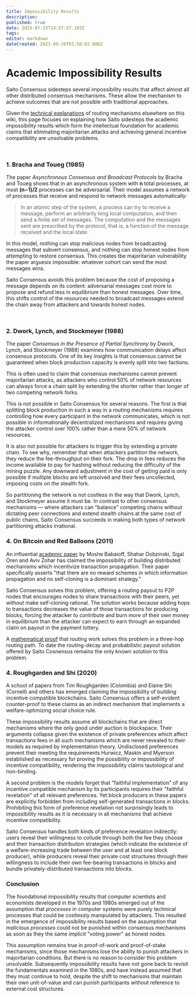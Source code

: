 ```yaml
---
title: Impossibility Results
description: 
published: true
date: 2025-07-23T14:57:57.103Z
tags: 
editor: markdown
dateCreated: 2023-09-20T01:58:02.086Z
---
```


# Academic Impossibility Results

Saito Consensus sidesteps several impossibility results that affect almost all other distributed consensus mechanisms. These allow the mechanism to achieve outcomes that are not possible with traditional approaches.

Given the [technical explanations](/consensus) of routing mechanisms elsewhere on this wiki, this page focuses on explaining how Saito sidesteps the academic impossibility results which form the intellectual foundation for academic claims that eliminating majoritarian attacks and achieving general incentive compatibility are unsolvable problems.

<br>

### 1. Bracha and Toueg (1985)

The paper *Asynchronous Consensus and Broadcast Protocols* by Bracha and Toueg shows that in an asynchronous system with **n** total processes, at most **(n−1)/2** processes can be adversarial. Their model assumes a network of processes that receive and respond to network messages automatically:

> In an atomic step of the system, a process can try to receive a message, perform an arbitrarily long local computation, and then send a finite set of messages. The computation and the messages sent are prescribed by the protocol, that is, a function of the message received and the local state.

In this model, nothing can stop malicious nodes from broadcasting messages that subvert consensus, and nothing can stop honest nodes from attempting to restore consensus. This creates tbe majoritarian vulnerability the paper arguesis impossible: whatever cohort can send the most messages wins.

Saito Consensus avoids this problem because the cost of proposing a message depends on its content: adversarial messages cost more to propose and refund less in equilibrium than honest messages. Over time, this shifts control of the resources needed to broadcast messages extend the chain away from attackers and towards honest nodes.

<br>

### 2. Dwork, Lynch, and Stockmeyer (1988)

The paper *Consensus in the Presence of Partial Synchrony* by Dwork, Lynch, and Stockmeyer (1988) examines how communication delays affect consensus protocols. One of its key insights is that consensus cannot be guaranteed when block production capacity is evenly split into two factions.

This is often used to claim that consensus mechanisms cannot prevent majoritarian attacks, as attackers who control 50% of network resources can always force a chain split by extending the shorter rather than longer of two competing network forks.

This is not possible in Saito Consensus for several reasons. The first is that splitting block production in such a way in a routing mechanisms requires controlling how every participant in the network communicates, which is not possible in informationally decentralized mechanisms and requires giving the attacker control over 100% rather than a mere 50% of network resources.

It is also not possible for attackers to trigger this by extending a private chain. To see why, remember that when attackers partition the network, they reduce the fee-throughput on their fork. The drop in fees reduces the income available to pay for hashing without reducing the difficulty of the mining puzzle. Any downward adjustment in the cost of getting paid is only possible if multiple blocks are left unsolved and their fees uncollected, imposing costs on the stealth fork.

So partitioning the network is not costless in the way that Dwork, Lynch, and Stockmeyer assume it must be. In contrast to other consensus mechanisms — where attackers can "balance" competing chains without dictating peer connections and extend stealth chains at the same cost of public chains, Saito Consensus succeeds in making both types of network partitioning attacks irrational. 


### 4. On Bitcoin and Red Balloons (2011)

An influential [academic paper](https://arxiv.org/pdf/1111.2626) by Moshe Babaioff, Shahar Dobzinski, Sigal Oren and Aviv Zohar has claimed the impossibility of building distributed mechanisms which incentivize transaction propagation. Their paper specifically asserts "that there are no reward schemes in which information propagation and no self-cloning is a dominant strategy."

Saito Consensus solves this problem, offering a routing payout to P2P nodes that encourages nodes to share transactions with their peers, yet without make self-cloning rational. The solution works because adding hops to transactions decreases the value of those transactions for producing blocks, forcing the attacker to contribute and burn more of their own money in equilibrium than the attacker can expect to earn through an expanded claim on payout in the payment lottery.

A [mathematical proof](https://github.com/SaitoTech/papers/blob/e32c51db6aae071a41b7e481d0f5ba6cd75ec12d/sybil/A_Simple_Proof_of_Sybil_Proof_Lancashire-Parris_2023.pdf) that routing work solves this problem in a three-hop routing path. To date the routing-decay and probabilistic payout solution offered by Saito Cosnensus remains the only known solution to this problem.


### 4. Roughgarden and Shi (2020)

A school of papers from Tim Roughgarden (Colombia) and Elaine Shi (Cornell) and others has emerged claiming the impossibility of building incentive compatible blockchains. Saito Consensus offers a self-evident counter-proof to these claims as an indirect mechanism that implements a welfare-optimizing social choice rule.

These impossibility results assume all blockchains that are direct mechanisms where the only good under auction is blockspace. Their arguments collapse given the existence of private preferences which affect transactions fees in all such mechanisms which are never revealed to their models as required by implementation theory. Undisclosed preferences prevent their meeting the requirements Hurwicz, Maskin and Myerson established as necessary for proving the possibility or impossibility of incentive compatibility, rendering the impossibility claims tautological and non-binding.

A second problem is the models forget that "faithful implementation" of any incentive compatible mechanism by its participants requires their "faithful revelation" of all relevant preferences. Yet block producers in these papers are explicitly forbidden from including self-generated transactions in blocks. Prohibiting this form of preference revelation not surprisingly leads to impossibility results as it is necessary in all mechanisms that achieve incentive compatibility.

Saito Consensus handles both kinds of preference revelation indirectly: users reveal their willingness to collude through both the fee they choose and their transaction distribution strategies (which indicate the existence of a welfare-increasing trade between the user and at least one block producer), while producers reveal their private cost structures through their willingness to include their own fee-bearing transactions in blocks and bundle privately-distributed transactions into blocks.

### Conclusion

The foundational impossibility results that computer scientists and economists developed in the 1970s and 1980s emerged out of the assumption that *processes* in computer systems were purely technical processes that could be costlessly manipulated by attackers. This resulted in the emergence of impossibility results based on the assumption that *malicious processes* could not be punished within consensus mechanisms as soon as they the same implicit "voting power" as honest nodes.

This assumption remains true in proof-of-work and proof-of-stake mechanisms, since those mechanisms lose the ability to punish attackers in majoritarian conditions. But there is no reason to consider this problem unsolvable. Subsequently impossibility results have not gone back to revisit the fundamentals examined in the 1980s, and have instead assumed that they must continue to hold, despite the shift to mechanisms that maintain their own unit-of-value and can punish participants without reference to external cost structures.



